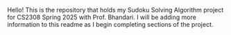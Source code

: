 Hello! This is the repository that holds my Sudoku Solving Algorithm project for CS2308 Spring 2025 with Prof. Bhandari.
I will be adding more information to this readme as I begin completing sections of the project.
